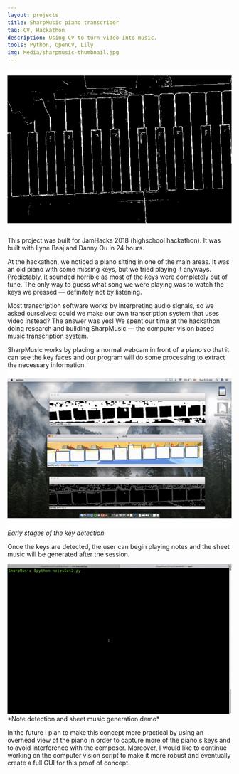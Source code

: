 ```yaml
---
layout: projects
title: SharpMusic piano transcriber
tag: CV, Hackathon
description: Using CV to turn video into music.
tools: Python, OpenCV, Lily
img: Media/sharpmusic-thumbnail.jpg
---
```

<img src="/Media/sharpmusic-thumbnail.jpg">

This project was built for JamHacks 2018 (highschool hackathon). It was built with Lyne Baaj and Danny Ou in 24 hours.

At the hackathon, we noticed a piano sitting in one of the main areas. It was an old piano with some missing keys, but we tried playing it anyways. Predictably, it sounded horrible as most of the keys were completely out of tune. The only way to guess what song we were playing was to watch the keys we pressed — definitely not by listening.

Most transcription software works by interpreting audio signals, so we asked ourselves: could we make our own transcription system that uses video instead? The answer was yes! We spent our time at the hackathon doing research and building SharpMusic — the computer vision based music transcription system.

SharpMusic works by placing a normal webcam in front of a piano so that it can see the key faces and our program will do some processing to extract the necessary information. 
<img src="/Media/sharpmusic-key-detection.jpg">
*Early stages of the key detection*

Once the keys are detected, the user can begin playing notes and the sheet music will be generated after the session.

<img src="/Media/sharpmusic.gif">
*Note detection and sheet music generation demo*

In the future I plan to make this concept more practical by using an overhead view of the piano in order to capture more of the piano's keys and to avoid interference with the composer. Moreover, I would like to continue working on the computer vision script to make it more robust and eventually create a full GUI for this proof of concept.